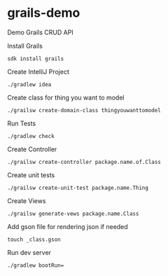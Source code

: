 # grails-demo
Demo Grails CRUD API

Install Grails
```
sdk install grails
```

Create IntelliJ Project
````
./gradlew idea
````

Create class for thing you want to model
````
./grailsw create-domain-class thingyouwanttomodel
````

Run Tests
````
./gradlew check
````

Create Controller
````
./grailsw create-controller package.name.of.Class
````
Create unit tests
````
./grailsw create-unit-test package.name.Thing
````

Create Views
```
./grailsw generate-vews package.name.Class
````
Add gson file for rendering json if needed
````
touch _class.gson
````

Run dev server
```
./gradlew bootRun=
````
